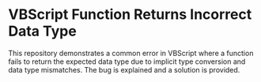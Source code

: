 # VBScript Function Returns Incorrect Data Type

This repository demonstrates a common error in VBScript where a function fails to return the expected data type due to implicit type conversion and data type mismatches.  The bug is explained and a solution is provided.